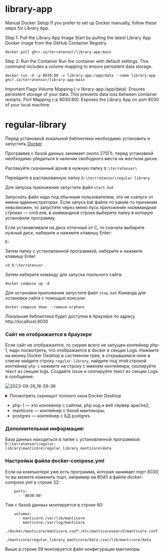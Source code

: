 # library-app

Manual Docker Setup
If you prefer to set up Docker manually, follow these steps for Library App.

Step 1: Pull the Library App Image
Start by pulling the latest Library App Docker image from the GitHub Container Registry.

```
docker pull ghcr.io/terratensor/library-app:main
```

Step 2: Run the Container
Run the container with default settings. This command includes a volume mapping to ensure persistent data storage.

```
docker run -d -p 8030:80 -v library-app:/app/data --name library-app ghcr.io/terratensor/library-app:main
```


Important Flags
Volume Mapping (-v library-app:/app/data): Ensures persistent storage of your data. This prevents data loss between container restarts.
Port Mapping (-p 8030:80): Exposes the Library App on port 8030 of your local machine.


# regular-library


Перед установкой локальной библиотеки необходимо установить и запустить [Docker](https://desktop.docker.com/win/main/amd64/Docker%20Desktop%20Installer.exe?utm_source=docker&utm_medium=webreferral&utm_campaign=dd-smartbutton&utm_location=module)

Программа с базой данных занимает около 275Гб, перед установкой необходимо убедиться в наличии свободного места на жестком диске.

Распакуйте скачанный архив в нужную папку `D:\terratensor\`

Перейдите в распакованную папку `D:\terrratensor\regular-library`

Для запуска приложения запустите файл `start.bat`

Запускать файл надо под обычным пользователем, это не «запуск от имени администратора».
Если запуск bat файла по каким-то причинам невозможен, то запустите через меню пуск приложение «коммандная строка» — cmd.exe, в коммандной строке выберите папку в которую установили программу.

Если устанавливали на диск отличный от C, то сначала выбирите нужный диск, наберите и нажмите клавишу Enter:
```
D:
```
Затем папку с установленной программой, наберите и нажмите клавишу Enter:
```
cd D:\terratensor
```
Затем наберите команду для запуска локльного сайта:
```
docker compose up -d
```

Для остановки приложения запустите файл `stop.bat`
Команда для остановки сайта с помощью консоли:
```
docker compose down --remove-orphans
```

Локальная библиотека будет доступна в браузере по адресу http://localhost:8030

### Сайт не отображается в браузере

Если сайт не отображается, то скорее всего не запущен контейнер php-1, надо посмотреть, что отображается в docker в секции Logs.
Нажмите на иконку Docker Desktop в системном трее, в открывшемся окне в списке найдите строку `regular-library`, найдите под этой строкой контейнер `php-1` нажмите на строку с именем контейенра, скопируйте текст из секции logs.
Создайте issue и скопируйте текст из секции Logs в сообщение.

![2023-09-26_16-59-36](https://github.com/terratensor/book-parser/assets/10896447/556e19b8-632c-487d-aeec-4055a883fe80)

<details><summary>Посмотреть скриншот полного окна Docker Desktop</summary>
<p>

![2023-09-26_17-47-55](https://github.com/terratensor/regular-library/assets/10896447/066d9375-09a9-4cc2-a853-42bb25408a25)

</p>
</details>

- php-1 — это контейнер с сайтом, php код и веб сервер apache2;
- manticore — контейнер с базой мантикоры;
- postgres — контейнер с БД postgres.

### Дополнительная информация:
База данных находиться в папке с установленной программой: `D:\terratensor\regular-library\manticore\regular_library_manticore\data`

### Настройки файла docker-compose.yml

Если на компьютере уже есть программа, которая занимает порт 8030, то вы можете изменить порт, например на 8040 в файле docker-compose.yml в строке 32:
```
    ports:
      - '8030:80'
```

Том с базой данных монтируется в строке 60:

```
    volumes:
      - manticore:/var/lib/manticore
      - manticore:/var/log/manticore
      - ./docker/manticore/manticore.conf:/etc/manticoresearch/manticore.conf
      - ./manticore/regular_library_manticore/data:/var/lib/manticore/data
```

Выше в строке 59 монтируется файл конфигурации мантикоры. 
